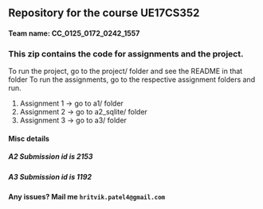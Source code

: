 ## Repository for the course UE17CS352

#### Team name: CC_0125_0172_0242_1557

### This zip contains the code for assignments and the project.
To run the project, go to the project/ folder and see the README in that folder
To run the assignments, go to the respective assignment folders and run.
1. Assignment 1 -> go to a1/ folder
2. Assignment 2 -> go to a2_sqlite/ folder
3. Assignment 3 -> go to a3/ folder

#### Misc details
##### A2 Submission id is 2153
##### A3 Submission id is 1192

#### Any issues? Mail me `hritvik.patel4@gmail.com`